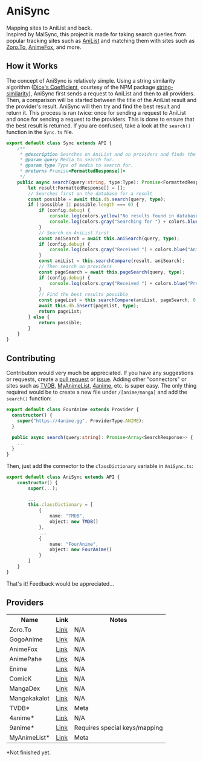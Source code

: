 # AniSync
Mapping sites to AniList and back.<br />
Inspired by MalSync, this project is made for taking search queries from popular tracking sites such as [AniList](https://anilist.co) and matching them with sites such as [Zoro.To](https://zoro.to/), [AnimeFox](https://animefox.tv/), and more.<br />

## How it Works
The concept of AniSync is relatively simple. Using a string similarity algorithm ([Dice's Coefficient](https://en.wikipedia.org/wiki/S%C3%B8rensen%E2%80%93Dice_coefficient), courtesy of the NPM package [string-similarity](https://www.npmjs.com/package/string-similarity)), AniSync first sends a request to AniList and then to all providers. Then, a comparison will be started between the title of the AniList result and the provider's result. AniSync will then try and find the best result and return it. This process is ran twice: once for sending a request to AniList and once for sending a request to the providers. This is done to ensure that the best result is returned. If you are confused, take a look at the `search()` function in the `Sync.ts` file.
```typescript
export default class Sync extends API {
    /**
     * @description Searches on AniList and on providers and finds the best results possible.
     * @param query Media to search for.
     * @param type Type of media to search for.
     * @returns Promise<FormattedResponse[]>
     */
    public async search(query:string, type:Type): Promise<FormattedResponse[]> {
        let result:FormattedResponse[] = [];
        // Searches first on the database for a result
        const possible = await this.db.search(query, type);
        if (!possible || possible.length === 0) {
            if (config.debug) {
                console.log(colors.yellow("No results found in database. Searching providers..."));
                console.log(colors.gray("Searching for ") + colors.blue(query) + colors.gray(" of type ") + colors.blue(type) + colors.gray("..."));
            }
            // Search on AniList first
            const aniSearch = await this.aniSearch(query, type);
            if (config.debug) {
                console.log(colors.gray("Received ") + colors.blue("AniList") + colors.gray(" response."));
            }
            const aniList = this.searchCompare(result, aniSearch);
            // Then search on providers
            const pageSearch = await this.pageSearch(query, type);
            if (config.debug) {
                console.log(colors.gray("Received ") + colors.blue("Provider") + colors.gray(" response."));
            }
            // Find the best results possible
            const pageList = this.searchCompare(aniList, pageSearch, 0.5);
            await this.db.insert(pageList, type);
            return pageList;
        } else {
            return possible;
        }
    }
}
```

## Contributing
Contribution would very much be appreciated. If you have any suggestions or requests, create a [pull request](https://github.com/Eltik/AniSync/pulls) or [issue](https://github.com/Eltik/AniSync/issues). Adding other "connectors" or sites such as [TVDB](https://thetvdb.com/), [MyAnimeList](https://myanimelist.net/), [4anime](https://4anime.gg/), etc. is super easy. The only thing required would be to create a new file under `/[anime/manga]` and add the `search()` function:
```typescript
export default class FourAnime extends Provider {
  constructor() {
    super("https://4anime.gg", ProviderType.ANIME);
  }
  
  public async search(query:string): Promise<Array<SearchResponse>> {
    ...
  }
}
```
Then, just add the connector to the `classDictionary` variable in `AniSync.ts`:
```typescript
export default class AniSync extends API {
    constructor() {
        super(...);

        ...
        this.classDictionary = [
            {
                name: "TMDB",
                object: new TMDB()
            },
            ...
            {
                name: "FourAnime",
                object: new FourAnime()
            }
        ]
    }
}
```
That's it! Feedback would be appreciated...

## Providers
<table>
    <tr>
        <th>Name</th>
        <th>Link</th>
        <th>Notes</th>
    </tr>
    <tr>
        <td>Zoro.To</td>
        <td><a href="https://zoro.to/">Link</a></td>
        <td>N/A</td>
    </tr>
    <tr>
        <td>GogoAnime</td>
        <td><a href="https://www.gogoanime.dk/">Link</a></td>
        <td>N/A</td>
    </tr>
    <tr>
        <td>AnimeFox</td>
        <td><a href="https://animefox.tv/">Link</a></td>
        <td>N/A</td>
    </tr>
    <tr>
        <td>AnimePahe</td>
        <td><a href="https://animepahe.com/">Link</a></td>
        <td>N/A</td>
    </tr>
    <tr>
        <td>Enime</td>
        <td><a href="https://enime.moe/">Link</a></td>
        <td>N/A</td>
    </tr>
    <tr>
        <td>ComicK</td>
        <td><a href="https://comick.app/">Link</a></td>
        <td>N/A</td>
    </tr>
    <tr>
        <td>MangaDex</td>
        <td><a href="https://mangadex.org/">Link</a></td>
        <td>N/A</td>
    </tr>
    <tr>
        <td>Mangakakalot</td>
        <td><a href="https://mangakakalot.com/">Link</a></td>
        <td>N/A</td>
    </tr>
    <tr>
        <td>TVDB*</td>
        <td><a href="https://thetvdb.com/">Link</a></td>
        <td>Meta</td>
    </tr>
    <tr>
        <td>4anime*</td>
        <td><a href="https://4anime.gg/">Link</a></td>
        <td>N/A</td>
    </tr>
    <tr>
        <td>9anime*</td>
        <td><a href="https://9anime.pl/">Link</a></td>
        <td>Requires special keys/mapping</td>
    </tr>
    <tr>
        <td>MyAnimeList*</td>
        <td><a href="https://myanimelist.com/">Link</a></td>
        <td>Meta</td>
    </tr>
</table>
*Not finished yet.